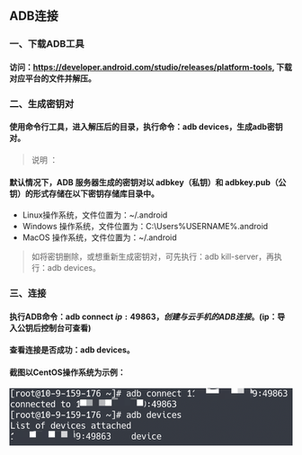## ADB连接

### 一、下载ADB工具
#### 访问：https://developer.android.com/studio/releases/platform-tools, 下载对应平台的文件并解压。

### 二、生成密钥对
#### 使用命令行工具，进入解压后的目录，执行命令：adb devices，生成adb密钥对。
>说明 ：
#### 默认情况下，ADB 服务器生成的密钥对以 adbkey（私钥）和 adbkey.pub（公钥）的形式存储在以下密钥存储库目录中。
* Linux操作系统，文件位置为：~/.android
* Windows 操作系统，文件位置为：C:\Users\%USERNAME%\.android
* MacOS 操作系统，文件位置为：~/.android
>如将密钥删除，或想重新生成密钥对，可先执行：adb kill-server，再执行：adb devices。

### 三、连接
#### 执行ADB命令：adb connect $ip:49863，创建与云手机的ADB连接。($ip：导入公钥后控制台可查看)
#### 查看连接是否成功：adb devices。
#### 截图以CentOS操作系统为示例：
![img](images/ADB.png)
